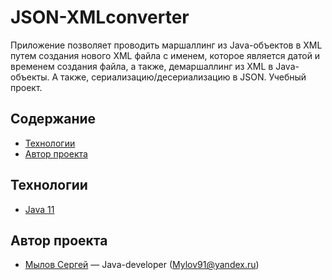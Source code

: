 # JSON-XMLconverter
Приложение позволяет проводить маршаллинг из Java-объектов в XML путем создания нового XML файла с именем, которое является датой и временем создания файла, а также, демаршаллинг из XML в Java-объекты. А также, сериализацию/десериализацию в JSON. Учебный проект.


## Содержание
- [Технологии](#технологии)
- [Автор проекта](#автор-проекта)


## Технологии
- [Java 11](https://www.java.com/ru/)


## Автор проекта
  - [Мылов Сергей](https://github.com/Mylov91) — Java-developer (Mylov91@yandex.ru)
